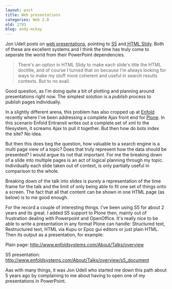 ```yaml
---
layout: post
title: Web presentations
categories: Web 2.0
old: 1793
blog: andy-mckay
---
```

Jon Udell posts on <a href="http://weblog.infoworld.com/udell/2006/05/23.html#a1453">web presentations</a>, pointing to <a href="http://www.meyerweb.com/eric/tools/s5/">S5</a> and<a href="http://www.w3.org/Talks/Tools/Slidy/"> HTML Slidy</a>. Both of these are excellent systems and I think the time has truly come to seperate the world from their PowerPoint dependencies.

<blockquote>There's an option in HTML Slidy to make each slide's title the HTML doctitle, and of course I turned that on because I'm always looking for ways to make my stuff more coherent and useful in search results contexts. But to no avail.</blockquote>

Good question, as I'm doing quite a bit of plotting and planning around presentations right now. The simplest solution is a <em>publish</em> process to publish pages individually.

In a slightly different arena, this problem has also cropped up at <a href="http://www.enfoldsystems.com">Enfold</a> recently where I've been addressing a complete Ajax front end for <a href="http://www.plone.org">Plone</a>. In this scenario Enfold Entransit writes out a complete set of xml to the filesystem, it screams Ajax to pull it together. But then how do bots index the site? No idea.

But then this does beg the question, how valuable to a search engine is a multi page view of a topic? Does that truly represent how the data should be presented? I would argue its not that important. For me the breaking down of a slide into multiple pages is an act of logical planning through my topic. Individually each slide taken out of context, is only partially useful in comparison to the whole.

Breaking down of the talk into slides is purely a representation of the time frame for the talk and the limit of only being able to fit one set of things onto a screen. The fact that all that content can be shown in one HTML page (as below) is to me good enough.

For the record a couple of interesting things. I've been using S5 for about 2 years and its great. I added S5 support to Plone then, mainly out of frustration dealing with Powerpoint and OpenOffice. It's really nice to be able to write a presentation in any format Plone can handle: Structured text, Restructured text, HTML via Kupu or Epoz gui editors or just plain HTML. Then its output as a presentation, for example:

Plain page: <a href="http://www.enfoldsystems.com/About/Talks/overview">http://www.enfoldsystems.com/About/Talks/overview</a>

S5 presentation: <a href="http://www.enfoldsystems.com/About/Talks/overview/s5_document">http://www.enfoldsystems.com/About/Talks/overview/s5_document
</a>

Aas with many things, it was Jon Udell who started me down this path about 5 years ago by complaining to me about having to open one of my presentations in PowerPoint.